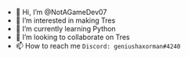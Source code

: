 - 👋 Hi, I’m @NotAGameDev07
- 👀 I’m interested in making Tres
- 🌱 I’m currently learning Python
- 💞️ I’m looking to collaborate on Tres
- 📫 How to reach me `Discord: geniushaxorman#4240`

<!---
NotAGameDev07/NotAGameDev07 is a ✨ special ✨ repository because its `README.md` (this file) appears on your GitHub profile.
You can click the Preview link to take a look at your changes.
--->
